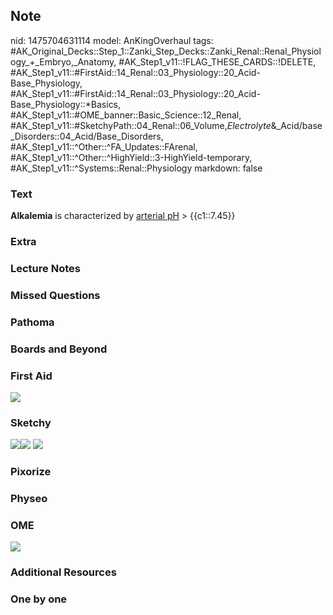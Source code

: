 ## Note
nid: 1475704631114
model: AnKingOverhaul
tags: #AK_Original_Decks::Step_1::Zanki_Step_Decks::Zanki_Renal::Renal_Physiology_+_Embryo,_Anatomy, #AK_Step1_v11::!FLAG_THESE_CARDS::!DELETE, #AK_Step1_v11::#FirstAid::14_Renal::03_Physiology::20_Acid-Base_Physiology, #AK_Step1_v11::#FirstAid::14_Renal::03_Physiology::20_Acid-Base_Physiology::*Basics, #AK_Step1_v11::#OME_banner::Basic_Science::12_Renal, #AK_Step1_v11::#SketchyPath::04_Renal::06_Volume,_Electrolyte_&_Acid/base_Disorders::04_Acid/Base_Disorders, #AK_Step1_v11::^Other::^FA_Updates::FArenal, #AK_Step1_v11::^Other::^HighYield::3-HighYield-temporary, #AK_Step1_v11::^Systems::Renal::Physiology
markdown: false

### Text
<div>
  <b>Alkalemia</b> is characterized by <u>arterial pH</u> >
  {{c1::7.45}}
</div>

### Extra


### Lecture Notes


### Missed Questions


### Pathoma


### Boards and Beyond


### First Aid
<img src="tmppJ5522.png">

### Sketchy
<img src=
"Screen%20Shot%202019-12-02%20at%209.20.12%20PM_1566160514431.png"><img src="Screen%20Shot%202019-12-02%20at%209.19.03%20PM_1566160514431.png">
<img src="Screen%20Shot%202019-11-30%20at%203.28.09%20PM.png">

### Pixorize


### Physeo


### OME
<div class="ome-widget">
  <a href="https://onlinemeded.org/spa/renal?ref=anki"><img src=
  "_OME_AnkiFlashcards_Topic_5.png"></a>
</div>

### Additional Resources


### One by one

